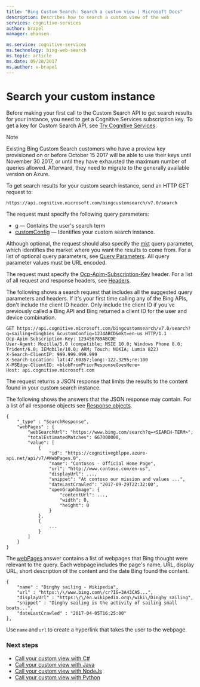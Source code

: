 ```yaml
---
title: "Bing Custom Search: Search a custom view | Microsoft Docs"
description: Describes how to search a custom view of the web
services: cognitive-services
author: brapel
manager: ehansen

ms.service: cognitive-services
ms.technology: bing-web-search
ms.topic: article
ms.date: 09/28/2017
ms.author: v-brapel
---
```


# Search your custom instance
Before making your first call to the Custom Search API to get search results for your instance, you need to get a Cognitive Services subscription key. To get a key for Custom Search API, see [Try Cognitive Services](https://azure.microsoft.com/try/cognitive-services/?api=bing-custom-search-api).

> [!NOTE]
> Existing Bing Custom Search customers who have a preview key provisioned on or before October 15 2017 will be able to use their keys until November 30 2017, or until they have exhausted the maximum number of queries allowed. Afterward, they need to migrate to the generally available version on Azure.

To get search results for your custom search instance, send an HTTP GET request to:

`https://api.cognitive.microsoft.com/bingcustomsearch/v7.0/search`

The request must specify the following query parameters:

- [q](https://docs.microsoft.com/rest/api/cognitiveservices/bing-custom-search-api-v7-reference#query) &mdash; Contains the user's search term
- [customConfig](https://docs.microsoft.com/en-us/rest/api/cognitiveservices/bing-custom-search-api-v7-reference#customconfig) &mdash; Identifies your custom search instance. 

Although optional, the request should also specify the [mkt](https://docs.microsoft.com/rest/api/cognitiveservices/bing-custom-search-api-v7-reference#mkt) query parameter, which identifies the market where you want the results to come from. For a list of optional query parameters, see [Query Parameters](https://docs.microsoft.com/rest/api/cognitiveservices/bing-custom-search-api-v7-reference#queryparameters). All query parameter values must be URL encoded. 

The request must specify the [Ocp-Apim-Subscription-Key](https://docs.microsoft.com/rest/api/cognitiveservices/bing-custom-search-api-v7-reference#subscriptionkey) header. For a list of all request and response headers, see [Headers](https://docs.microsoft.com/rest/api/cognitiveservices/bing-custom-search-api-v7-reference#headers). 

The following shows a search request that includes all the suggested query parameters and headers. If it's your first time calling any of the Bing APIs, don't include the client ID header. Only include the client ID if you've previously called a Bing API and Bing returned a client ID for the user and device combination.  

```
GET https://api.cognitive.microsoft.com/bingcustomsearch/v7.0/search?q=sailing+dinghies &customConfig=1234ABCD&mkt=en-us HTTP/1.1 
Ocp-Apim-Subscription-Key: 123456789ABCDE   
User-Agent: Mozilla/5.0 (compatible; MSIE 10.0; Windows Phone 8.0; Trident/6.0; IEMobile/10.0; ARM; Touch; NOKIA; Lumia 822)   
X-Search-ClientIP: 999.999.999.999   
X-Search-Location: lat:47.60357;long:-122.3295;re:100   
X-MSEdge-ClientID: <blobFromPriorResponseGoesHere>   
Host: api.cognitive.microsoft.com 
```

The request returns a JSON response that limits the results to the content found in your custom search instance.   

The following shows the answers that the JSON response may contain.  For a list of all response objects see [Response objects](https://docs.microsoft.com/en-us/rest/api/cognitiveservices/bing-custom-search-api-v7-reference#response-objects).
 
```
{ 
    "_type" : "SearchResponse",  
    "webPages" : {
        "webSearchUrl": "https://www.bing.com/search?q=<SEARCH-TERM>",
        "totalEstimatedMatches": 667000000,
        "value": [
            {
                "id": "https://cognitivegblppe.azure-api.net/api/v7/#WebPages.0",
                "name": "Contosos - Official Home Page",
                "url": "http://www.contoso.com/en-us",
                "displayUrl": ...,
                "snippet": "At contoso our mission and values ...",            
                "dateLastCrawled": "2017-09-29T22:32:00",
                "openGraphImage": {
                    "contentUrl": ...,
                    "width": 0,
                    "height": 0
                }
            },
            {
                ...
            }            
        ]
    }     
} 
```

The [webPages](https://docs.microsoft.com/rest/api/cognitiveservices/bing-custom-search-api-v7-reference#search-response-webpages) answer contains a list of webpages that Bing thought were relevant to the query. Each webpage includes the page's name, URL, display URL, short description of the content and the date Bing found the content. 

```
{ 
    "name" : "Dinghy sailing - Wikipedia", 
    "url" : "https:\/\/www.bing.com\/cr?IG=3A43CA5...", 
    "displayUrl" : "https:\/\/en.wikipedia.org\/wiki\/Dinghy_sailing", 
    "snippet" : "Dinghy sailing is the activity of sailing small boats...", 
    "dateLastCrawled" : "2017-04-05T16:25:00" 
}, 
```

Use `name` and `url` to create a hyperlink that takes the user to the webpage.

### Next steps
- [Call your custom view with C#](./call-endpoint-csharp.md)
- [Call your custom view with Java](./call-endpoint-java.md)
- [Call your custom view with NodeJs](./call-endpoint-nodejs.md)
- [Call your custom view with Python](./call-endpoint-python.md)